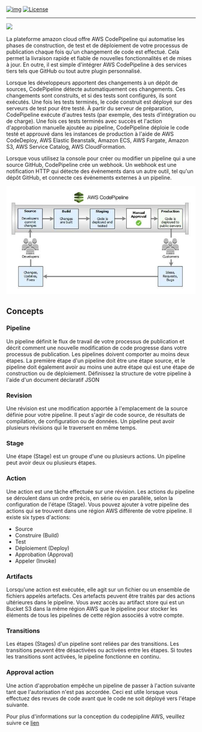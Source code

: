 <!-- ENTETE -->
[![img](https://img.shields.io/badge/Lifecycle-Experimental-339999)](https://www.quebec.ca/gouv/politiques-orientations/vitrine-numeriqc/accompagnement-des-organismes-publics/demarche-conception-services-numeriques)
[![License](https://img.shields.io/badge/Licence-LiLiQ--R-blue)](LICENSE_FR)

---

<div>
    <img src="./images/mcn.png">
</div>
<!-- FIN ENTETE -->

La plateforme amazon cloud offre AWS CodePipeline qui automatise les phases de construction, de test et de déploiement de votre processus de publication chaque fois qu'un changement de code est effectué. Cela permet la livraison rapide et fiable de nouvelles fonctionnalités et de mises à jour. En outre, il est simple d'intégrer AWS CodePipeline à des services tiers tels que GitHub ou tout autre plugin personnalisé.

Lorsque les développeurs apportent des changements à un dépôt de sources, CodePipeline détecte automatiquement ces changements. Ces changements sont construits, et si des tests sont configurés, ils sont exécutés. Une fois les tests terminés, le code construit est déployé sur des serveurs de test pour être testé. À partir du serveur de préparation, CodePipeline exécute d'autres tests (par exemple, des tests d'intégration ou de charge). Une fois ces tests terminés avec succès et l'action d'approbation manuelle ajoutée au pipeline, CodePipeline déploie le code testé et approuvé dans les instances de production à l'aide de AWS CodeDeploy, AWS Elastic Beanstalk, Amazon ECS, AWS Fargate, Amazon S3, AWS Service Catalog, AWS CloudFormation.

Lorsque vous utilisez la console pour créer ou modifier un pipeline qui a une source GitHub, CodePipeline crée un webhook. Un webhook est une notification HTTP qui détecte des événements dans un autre outil, tel qu'un dépôt GitHub, et connecte ces événements externes à un pipeline. 

![](./images/aws-codepipeline.png)


## Concepts

### Pipeline
Un pipeline définit le flux de travail de votre processus de publication et décrit comment une nouvelle modification de code progresse dans votre processus de publication.
Les pipelines doivent comporter au moins deux étapes. La première étape d'un pipeline doit être une étape source, et le pipeline doit également avoir au moins une autre étape qui est une étape de construction ou de déploiement.
Définissez la structure de votre pipeline à l'aide d'un document déclaratif JSON 

### Revision
Une révision est une modification apportée à l'emplacement de la source définie pour votre pipeline. Il peut s'agir de code source, de résultats de compilation, de configuration ou de données. Un pipeline peut avoir plusieurs révisions qui le traversent en même temps.

### Stage
Une étape (Stage) est un groupe d'une ou plusieurs actions. Un pipeline peut avoir deux ou plusieurs étapes.

### Action
Une action est une tâche effectuée sur une révision. Les actions du pipeline se déroulent dans un ordre précis, en série ou en parallèle, selon la configuration de l'étape (Stage).
Vous pouvez ajouter à votre pipeline des actions qui se trouvent dans une région AWS différente de votre pipeline.
Il existe six types d'actions:
- Source
- Construire (Build)
- Test 
- Déploiement (Deploy)
- Approbation (Approval)
- Appeler (Invoke)

### Artifacts
Lorsqu'une action est exécutée, elle agit sur un fichier ou un ensemble de fichiers appelés artefacts. Ces artefacts peuvent être traités par des actions ultérieures dans le pipeline. 
Vous avez accès au artifact store qui est un Bucket S3 dans la même région AWS que le pipeline pour stocker les éléments de tous les pipelines de cette région associés à votre compte.

### Transitions
Les étapes (Stages) d'un pipeline sont reliées par des transitions. Les transitions peuvent être désactivées ou activées entre les étapes. Si toutes les transitions sont activées, le pipeline fonctionne en continu.

### Approval action
Une action d'approbation empêche un pipeline de passer à l'action suivante tant que l'autorisation n'est pas accordée. 
Ceci est utile lorsque vous effectuez des revues de code avant que le code ne soit déployé vers l'étape suivante. 

Pour plus d'informations sur la conception du codepipline AWS, veuillez suivre ce [lien](https://docs.aws.amazon.com/fr_fr/codepipeline/latest/userguide/concepts.html#concepts-stages)
